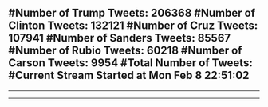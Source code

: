 #Number of Trump Tweets: 206368
#Number of Clinton Tweets: 132121
#Number of Cruz Tweets: 107941
#Number of Sanders Tweets: 85567
#Number of Rubio Tweets: 60218
#Number of Carson Tweets: 9954
#Total Number of Tweets:  
#Current Stream Started at Mon Feb  8 22:51:02
---
---
---

